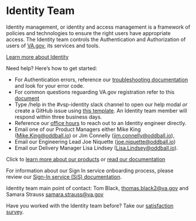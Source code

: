 # **Identity Team**

Identity management, or identity and access management is a framework of policies and technologies to ensure the right users have appropriate access. The Identity team controls the Authentication and Authorization of users of [VA.gov,](http://va.gov/) its services and tools.

[Learn more about Identity](https://github.com/department-of-veterans-affairs/va.gov-team/blob/master/products/identity/identity-team-charter.md)

Need help? Here’s how to get started:

- For Authentication errors, reference our [troubleshooting documentation](https://github.com/department-of-veterans-affairs/va.gov-team/blob/master/products/identity/Troubleshooting_logging/troubleshooting_signin.md) and look for your error code.
- For common questions reguarding VA.gov registration refer to this [document](https://github.com/department-of-veterans-affairs/va.gov-team/blob/master/products/identity/Support%20Documents/va.gov-login-process.md)
- Type /help in the #vsp-identity slack channel to open our help modal *or* create a GitHub issue using [this template](https://github.com/department-of-veterans-affairs/identity-slackbot/issues/new?assignees=&labels=identity-slackbot%2C+identity-support%2C+OCTO-identity&projects=&template=identity-team-support-issue.md&title=). An Identity team member will respond within three business days.
- Reference our [office hours](https://github.com/department-of-veterans-affairs/va.gov-team/blob/master/products/identity/Support%20Documents/office-hours.md) to reach out to an Identity engineer directly.
- Email one of our Product Managers either Mike King (Mike.King@oddball.io) or Jim Connelly (jim.connelly@oddball.io),
- Email our Engineering Lead Joe Niquette (joe.niquette@oddball.io)
- Email our Delivery Manager Lisa Lindsey (Lisa.Lindsey@oddball.io).

Click to [learn more about our products](https://github.com/department-of-veterans-affairs/va.gov-team/tree/master/products/identity/Products) or [read our documentation](https://github.com/department-of-veterans-affairs/va.gov-team/tree/master/products/identity)

For information about our Sign In service onboarding process, please review our [Sign-In service (SiS) documentation](https://github.com/department-of-veterans-affairs/va.gov-team/tree/master/products/identity/Products/Sign-In%20Service).

Identity team main point of contact: Tom Black, thomas.black2@va.gov and Samara Strauss samara.strauss@va.gov


Have you worked with the Identity team before? Take our [satisfaction survey](https://dj540s05.optimalworkshop.com/questions/52low0ey).
